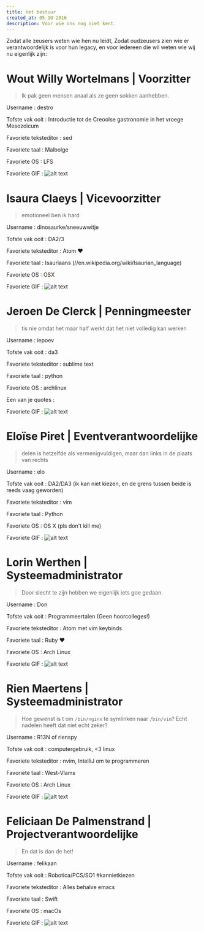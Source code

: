 ```yaml
---
title: Het bestuur
created_at: 05-10-2016
description: Voor wie ons nog niet kent.
---
```


Zodat alle zeusers weten wie hen nu leidt,
Zodat oudzeusers zien wie er verantwoordelijk is voor hun legacy,
en voor iedereen die wil weten wie wij nu eigenlijk zijn:

# Wout Willy Wortelmans | Voorzitter

> Ik pak geen mensen anaal als ze geen sokken aanhebben.

Username
: destro

Tofste vak ooit
: Introductie tot de Creoolse gastronomie in het vroege Mesozoïcum

Favoriete teksteditor
: sed

Favoriete taal
: Malbolge

Favoriete OS
: LFS

Favoriete GIF
: ![alt text](//media.giphy.com/media/1lop3XEoCngYg/giphy.gif)

# Isaura Claeys | Vicevoorzitter

> emotioneel ben ik hard

Username
: dinosaurke/sneeuwwitje

Tofste vak ooit
: DA2/3

Favoriete teksteditor
: Atom :heart:

Favoriete taal
: Isauriaans (//en.wikipedia.org/wiki/Isaurian_language)

Favoriete OS
: OSX

Favoriete GIF
: ![alt text](//i.imgur.com/ebvggMn.gif)

# Jeroen De Clerck | Penningmeester

> tis nie omdat het maar half werkt dat het niet volledig kan werken

Username
: iepoev

Tofste vak ooit
: da3

Favoriete teksteditor
: sublime text

Favoriete taal
: python

Favoriete OS
: archlinux

Een van je quotes
: <iepoev>

Favoriete GIF
: ![alt text](//i.imgur.com/5c22RvF.gif)

# Eloïse Piret | Eventverantwoordelijke

> delen is hetzelfde als vermenigvuldigen, maar dan links in de plaats van rechts

Username
: elo

Tofste vak ooit
: DA2/DA3 (ik kan niet kiezen, en de grens tussen beide is reeds vaag geworden)

Favoriete teksteditor
: vim

Favoriete taal
: Python

Favoriete OS
: OS X (pls don't kill me)

Favoriete GIF
: ![alt text](//media.tenor.co/images/6659f7a4dead984cdcc05903e7c9503f/tenor.gif)

# Lorin Werthen | Systeemadministrator

> Door slecht te zijn hebben we eigenlijk iets goe gedaan.

Username
: Don

Tofste vak ooit
: Programmeertalen (Geen hoorcolleges!)

Favoriete teksteditor
: Atom met vim keybinds

Favoriete taal
: Ruby :heart:

Favoriete OS
: Arch Linux

Favoriete GIF
: ![alt text](//iruntheinternet.com/lulzdump/images/skateboarder-never-drops-it-keeps-running-runs-away-bye-14344846555.gif)

# Rien Maertens | Systeemadministrator

> Hoe gewenst is t om `/bin/nginx` te symlinken naar `/bin/vim`? Echt nadelen heeft dat niet echt zeker?

Username
: R13N of rienspy

Tofste vak ooit
: computergebruik, <3 linux

Favoriete teksteditor
: nvim, IntelliJ om te programmeren

Favoriete taal
: West-Vlams

Favoriete OS
: Arch Linux

Favoriete GIF
: ![alt text](//i.imgur.com/RGITm8c.gif)

# Feliciaan De Palmenstrand | Projectverantwoordelijke

> En dat is dan de het!

Username
: felikaan

Tofste vak ooit
: Robotica/PCS/SO1 #kannietkiezen

Favoriete teksteditor
: Alles behalve emacs

Favoriete taal
: Swift

Favoriete OS
: macOs

Favoriete GIF
: ![alt text](//emoji.slack-edge.com/T02E8K8GY/zeustux/19b65368560af6c2.jpg)
